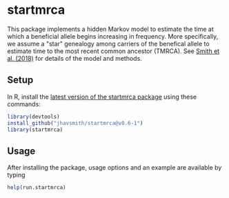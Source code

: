 # startmrca
This package implements a hidden Markov model to estimate the time at which a beneficial
allele begins increasing in frequency. More specifically, we assume a "star" genealogy 
among carriers of the benefical allele to estimate time to the most recent common ancestor
(TMRCA). See [Smith et al. (2018)](https://doi.org/10.1093/molbev/msy006) 
for details of the model and methods.

## Setup
In R, install the [latest version of the
startmrca package](https://github.com/jhavsmith/startmrca/releases) using these commands:
    
   ```R
   library(devtools)
   install_github("jhavsmith/startmrca@v0.6-1")
   library(startmrca)
   ```

## Usage
After installing the package, usage options and an example are available 
by typing

   ```R
   help(run.startmrca)
   ```

